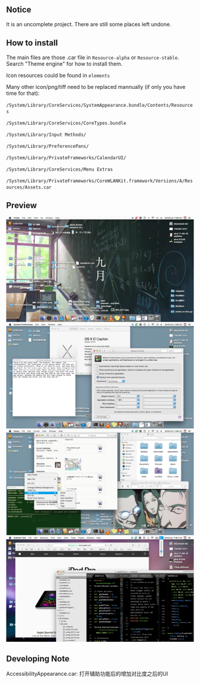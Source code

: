 ## Notice
It is an uncomplete project. There are still some places left undone.



## How to install
The main files are those .car file in `Resource-alpha` or `Resource-stable`. Search "Theme engine" for how to install them.



Icon resources could be found in `elements`

Many other icon/png/tiff need to be replaced mannually (if only you have time for that):

`/System/Library/CoreServices/SystemAppearance.bundle/Contents/Resources`

`/System/Library/CoreServices/CoreTypes.bundle`

`/System/Library/Input Methods/`

`/System/Library/PreferencePans/`

`/System/Library/PrivateFrameworks/CalendarUI/`

`/System/Library/CoreServices/Menu Extras`

`/System/Library/PrivateFrameworks/CoreWLANKit.framework/Versions/A/Resources/Assets.car`



## Preview

![alt text](preview/0desktop.png "Desktop")
![alt text](preview/Text+SysInfo+SysPref.png "Text+SysInfo+SysPref")
![alt text](preview/Note+Terminal+Preview+Finder.png "Note+Terminal+Preview+Finder")
![alt text](preview/safari.png "Safari+Sublime")




## Developing Note
AccessibilityAppearance.car: 打开辅助功能后的增加对比度之后的UI


